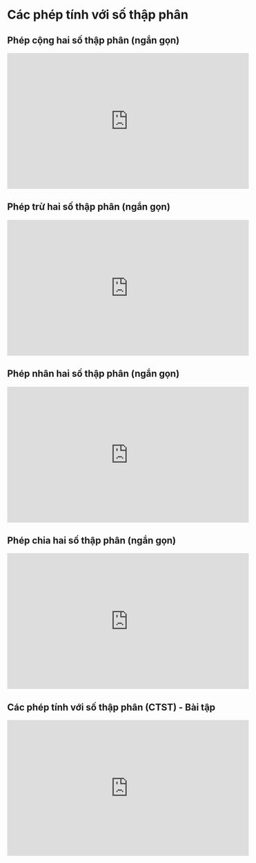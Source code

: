 # Các phép tính với số thập phân
## Phép cộng hai số thập phân (ngắn gọn)
<iframe width="560" height="315" src="https://www.youtube.com/embed/jeRjk9dsNEI?si=oZ9fcAcLHTv3AcAf" title="YouTube video player" frameborder="0" allow="accelerometer; autoplay; clipboard-write; encrypted-media; gyroscope; picture-in-picture; web-share" referrerpolicy="strict-origin-when-cross-origin" allowfullscreen></iframe>

## Phép trừ hai số thập phân (ngắn gọn)
<iframe width="560" height="315" src="https://www.youtube.com/embed/aIvesM5Umuw?si=_2Wt9DskSlK-Xz5d" title="YouTube video player" frameborder="0" allow="accelerometer; autoplay; clipboard-write; encrypted-media; gyroscope; picture-in-picture; web-share" referrerpolicy="strict-origin-when-cross-origin" allowfullscreen></iframe>

## Phép nhân hai số thập phân (ngắn gọn)
<iframe width="560" height="315" src="https://www.youtube.com/embed/-Lg5X8Wnykg?si=cPBLSEiY7TxUNob-" title="YouTube video player" frameborder="0" allow="accelerometer; autoplay; clipboard-write; encrypted-media; gyroscope; picture-in-picture; web-share" referrerpolicy="strict-origin-when-cross-origin" allowfullscreen></iframe>

## Phép chia hai số thập phân (ngắn gọn)
<iframe width="560" height="315" src="https://www.youtube.com/embed/cx8K56ozlS8?si=BYlvuMYZOKxont2F" title="YouTube video player" frameborder="0" allow="accelerometer; autoplay; clipboard-write; encrypted-media; gyroscope; picture-in-picture; web-share" referrerpolicy="strict-origin-when-cross-origin" allowfullscreen></iframe>

## Các phép tính với số thập phân (CTST) - Bài tập
<iframe width="560" height="315" src="https://www.youtube.com/embed/bfOor8OI0F4?si=d6je-uRq4xxuy3WC" title="YouTube video player" frameborder="0" allow="accelerometer; autoplay; clipboard-write; encrypted-media; gyroscope; picture-in-picture; web-share" referrerpolicy="strict-origin-when-cross-origin" allowfullscreen></iframe>
